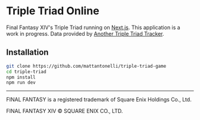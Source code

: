 # Triple Triad Online

Final Fantasy XIV's Triple Triad running on [Next.js](https://nextjs.org/). This application is a work in progress. Data provided by [Another Triple Triad Tracker](https://triad.raelys.com/).

## Installation

```bash
git clone https://github.com/mattantonelli/triple-triad-game
cd triple-triad
npm install
npm run dev
```

---

FINAL FANTASY is a registered trademark of Square Enix Holdings Co., Ltd.

FINAL FANTASY XIV © SQUARE ENIX CO., LTD.
